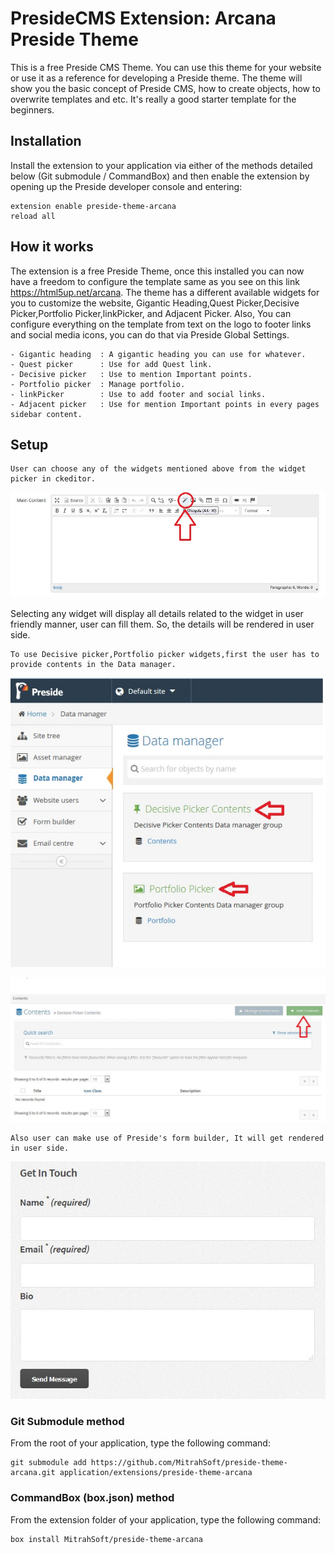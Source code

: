 # PresideCMS Extension: Arcana Preside Theme

This is a free Preside CMS Theme. You can use this theme for your website or use it as a reference for developing a Preside theme. The theme will show you the basic concept of Preside CMS, how to create objects, how to overwrite templates and etc. It's really a good starter template for the beginners.

## Installation

Install the extension to your application via either of the methods detailed below (Git submodule / CommandBox) and then enable the extension by opening up the Preside developer console and entering:

    extension enable preside-theme-arcana
    reload all

## How it works

The extension is a free Preside Theme, once this installed you can now have a freedom to configure the template same as you see on this link https://html5up.net/arcana. The theme has a different available widgets for you to customize the website, Gigantic Heading,Quest Picker,Decisive Picker,Portfolio Picker,linkPicker, and Adjacent Picker. Also, You can configure everything on the template from text on the logo to footer links and social media icons, you can do that via Preside Global Settings.

	- Gigantic heading 	: A gigantic heading you can use for whatever.
	- Quest picker 		: Use for add Quest link.
	- Decisive picker 	: Use to mention Important points.
	- Portfolio picker 	: Manage portfolio.
	- linkPicker		: Use to add footer and social links.
	- Adjacent picker 	: Use for mention Important points in every pages sidebar content.

## Setup

```
User can choose any of the widgets mentioned above from the widget picker in ckeditor.
```
![widgetPicker](screens/widgetPicker.JPG)

Selecting  any widget will display all details related to the widget in user friendly manner, user can fill them. So, the details will be rendered in user side.

~~~
To use Decisive picker,Portfolio picker widgets,first the user has to provide contents in the Data manager.
~~~
![dataManager](screens/dataManager.jpg)

![addDetails](screens/addDetails.JPG)

~~~
Also user can make use of Preside's form builder, It will get rendered in user side.
~~~
![formBuilder](screens/formBuilder.JPG)

### Git Submodule method

From the root of your application, type the following command:

	git submodule add https://github.com/MitrahSoft/preside-theme-arcana.git application/extensions/preside-theme-arcana

### CommandBox (box.json) method

From the extension folder of your application, type the following command:

    box install MitrahSoft/preside-theme-arcana